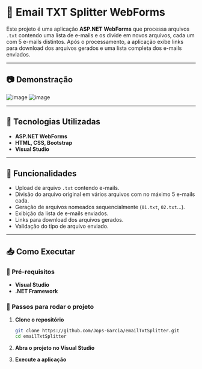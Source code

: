 # 📌 Email TXT Splitter WebForms

Este projeto é uma aplicação **ASP.NET WebForms** que processa arquivos `.txt` contendo uma lista de e-mails e os divide em novos arquivos, cada um com 5 e-mails distintos. Após o processamento, a aplicação exibe links para download dos arquivos gerados e uma lista completa dos e-mails enviados.

---

## 📷 Demonstração
![image](https://github.com/user-attachments/assets/7823b31e-97fc-41e4-b3de-6d48408086c1)
![image](https://github.com/user-attachments/assets/950a30e1-f3a5-47fe-ab3b-722122ca7c1e)


---

## 🚀 Tecnologias Utilizadas

- **ASP.NET WebForms**
- **HTML, CSS, Bootstrap**
- **Visual Studio**

---

## 📂 Funcionalidades
- Upload de arquivo `.txt` contendo e-mails.  
- Divisão do arquivo original em vários arquivos com no máximo 5 e-mails cada.  
- Geração de arquivos nomeados sequencialmente (`01.txt`, `02.txt`...).  
- Exibição da lista de e-mails enviados.  
- Links para download dos arquivos gerados.  
- Validação do tipo de arquivo enviado. 

---

## 📥 Como Executar
### 🔹 Pré-requisitos
- **Visual Studio**
- **.NET Framework**

### 🔹 Passos para rodar o projeto
1. **Clone o repositório**
   ```sh
   git clone https://github.com/Jops-Garcia/emailTxtSplitter.git
   cd emailTxtSplitter
   ```

2. **Abra o projeto no Visual Studio**

3. **Execute a aplicação**
